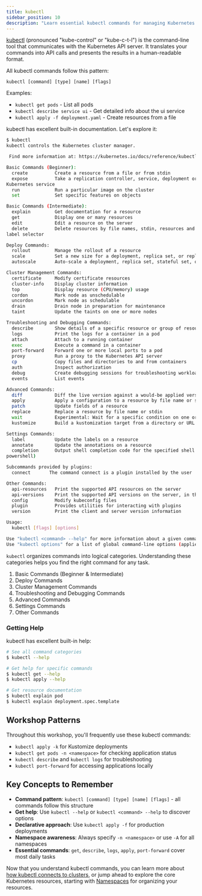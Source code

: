 ```yaml
---
title: kubectl
sidebar_position: 10
description: "Learn essential kubectl commands for managing Kubernetes resources."
---
```


[kubectl](https://kubernetes.io/docs/reference/kubectl/) (pronounced "kube-control" or "kube-c-t-l") is the command-line tool that communicates with the Kubernetes API server. It translates your commands into API calls and presents the results in a human-readable format.

All kubectl commands follow this pattern:
```
kubectl [command] [type] [name] [flags]
```

Examples:
- `kubectl get pods` - List all pods
- `kubectl describe service ui` - Get detailed info about the ui service
- `kubectl apply -f deployment.yaml` - Create resources from a file

kubectl has excellent built-in documentation. Let's explore it:

```bash
$ kubectl
kubectl controls the Kubernetes cluster manager.

 Find more information at: https://kubernetes.io/docs/reference/kubectl/

Basic Commands (Beginner):
  create          Create a resource from a file or from stdin
  expose          Take a replication controller, service, deployment or pod and expose it as a new
Kubernetes service
  run             Run a particular image on the cluster
  set             Set specific features on objects

Basic Commands (Intermediate):
  explain         Get documentation for a resource
  get             Display one or many resources
  edit            Edit a resource on the server
  delete          Delete resources by file names, stdin, resources and names, or by resources and
label selector

Deploy Commands:
  rollout         Manage the rollout of a resource
  scale           Set a new size for a deployment, replica set, or replication controller
  autoscale       Auto-scale a deployment, replica set, stateful set, or replication controller

Cluster Management Commands:
  certificate     Modify certificate resources
  cluster-info    Display cluster information
  top             Display resource (CPU/memory) usage
  cordon          Mark node as unschedulable
  uncordon        Mark node as schedulable
  drain           Drain node in preparation for maintenance
  taint           Update the taints on one or more nodes

Troubleshooting and Debugging Commands:
  describe        Show details of a specific resource or group of resources
  logs            Print the logs for a container in a pod
  attach          Attach to a running container
  exec            Execute a command in a container
  port-forward    Forward one or more local ports to a pod
  proxy           Run a proxy to the Kubernetes API server
  cp              Copy files and directories to and from containers
  auth            Inspect authorization
  debug           Create debugging sessions for troubleshooting workloads and nodes
  events          List events

Advanced Commands:
  diff            Diff the live version against a would-be applied version
  apply           Apply a configuration to a resource by file name or stdin
  patch           Update fields of a resource
  replace         Replace a resource by file name or stdin
  wait            Experimental: Wait for a specific condition on one or many resources
  kustomize       Build a kustomization target from a directory or URL

Settings Commands:
  label           Update the labels on a resource
  annotate        Update the annotations on a resource
  completion      Output shell completion code for the specified shell (bash, zsh, fish, or
powershell)

Subcommands provided by plugins:
  connect       The command connect is a plugin installed by the user

Other Commands:
  api-resources   Print the supported API resources on the server
  api-versions    Print the supported API versions on the server, in the form of "group/version"
  config          Modify kubeconfig files
  plugin          Provides utilities for interacting with plugins
  version         Print the client and server version information

Usage:
  kubectl [flags] [options]

Use "kubectl <command> --help" for more information about a given command.
Use "kubectl options" for a list of global command-line options (applies to all commands).
```

`kubectl` organizes commands into logical categories. Understanding these categories helps you find the right command for any task.
1. Basic Commands (Beginner & Intermediate)
2. Deploy Commands
3. Cluster Management Commands
4. Troubleshooting and Debugging Commands
5. Advanced Commands
6. Settings Commands
7. Other Commands

### Getting Help
kubectl has excellent built-in help:
```bash
# See all command categories
$ kubectl --help

# Get help for specific commands
$ kubectl get --help
$ kubectl apply --help

# Get resource documentation
$ kubectl explain pod
$ kubectl explain deployment.spec.template
```

## Workshop Patterns

Throughout this workshop, you'll frequently use these kubectl commands:

- `kubectl apply -k` for Kustomize deployments
- `kubectl get pods -n <namespace>` for checking application status
- `kubectl describe` and `kubectl logs` for troubleshooting
- `kubectl port-forward` for accessing applications locally

## Key Concepts to Remember

- **Command pattern**: `kubectl [command] [type] [name] [flags]` - all commands follow this structure
- **Get help**: Use `kubectl --help` or `kubectl <command> --help` to discover options
- **Declarative approach**: Use `kubectl apply -f` for production deployments
- **Namespace awareness**: Always specify `-n <namespace>` or use `-A` for all namespaces
- **Essential commands**: `get`, `describe`, `logs`, `apply`, `port-forward` cover most daily tasks

Now that you understand kubectl commands, you can learn more about [how kubectl connects to clusters](../cluster-access), or jump ahead to explore the core Kubernetes resources, starting with [Namespaces](../../namespaces) for organizing your resources.